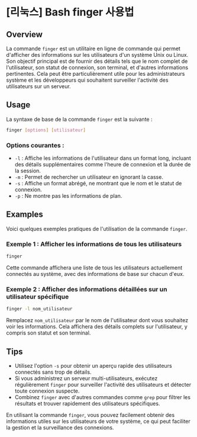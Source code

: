 # [리눅스] Bash finger 사용법

## Overview
La commande `finger` est un utilitaire en ligne de commande qui permet d'afficher des informations sur les utilisateurs d'un système Unix ou Linux. Son objectif principal est de fournir des détails tels que le nom complet de l'utilisateur, son statut de connexion, son terminal, et d'autres informations pertinentes. Cela peut être particulièrement utile pour les administrateurs système et les développeurs qui souhaitent surveiller l'activité des utilisateurs sur un serveur.

## Usage
La syntaxe de base de la commande `finger` est la suivante :

```bash
finger [options] [utilisateur]
```

### Options courantes :
- `-l` : Affiche les informations de l'utilisateur dans un format long, incluant des détails supplémentaires comme l'heure de connexion et la durée de la session.
- `-m` : Permet de rechercher un utilisateur en ignorant la casse.
- `-s` : Affiche un format abrégé, ne montrant que le nom et le statut de connexion.
- `-p` : Ne montre pas les informations de plan.

## Examples
Voici quelques exemples pratiques de l'utilisation de la commande `finger`.

### Exemple 1 : Afficher les informations de tous les utilisateurs
```bash
finger
```
Cette commande affichera une liste de tous les utilisateurs actuellement connectés au système, avec des informations de base sur chacun d'eux.

### Exemple 2 : Afficher des informations détaillées sur un utilisateur spécifique
```bash
finger -l nom_utilisateur
```
Remplacez `nom_utilisateur` par le nom de l'utilisateur dont vous souhaitez voir les informations. Cela affichera des détails complets sur l'utilisateur, y compris son statut et son terminal.

## Tips
- Utilisez l'option `-s` pour obtenir un aperçu rapide des utilisateurs connectés sans trop de détails.
- Si vous administrez un serveur multi-utilisateurs, exécutez régulièrement `finger` pour surveiller l'activité des utilisateurs et détecter toute connexion suspecte.
- Combinez `finger` avec d'autres commandes comme `grep` pour filtrer les résultats et trouver rapidement des utilisateurs spécifiques.

En utilisant la commande `finger`, vous pouvez facilement obtenir des informations utiles sur les utilisateurs de votre système, ce qui peut faciliter la gestion et la surveillance des connexions.